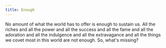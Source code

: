 ```yaml
---
title: Enough
---
```


No amount of what the world has to offer is enough to sustain us. All the riches and all the power and all the success and all the fame and all the adoration and all the indulgence and all the extravagance and all the things we covet most in this world are not enough. So, what's missing?
